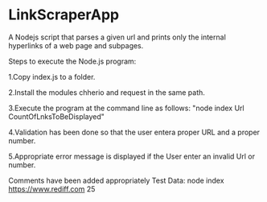 # LinkScraperApp
A Nodejs script that parses a given url and prints  only the internal hyperlinks of a web page and subpages.


Steps to execute the Node.js program:

1.Copy index.js to a folder.

2.Install the modules chherio and request in the same path.

3.Execute the program at the command line as follows:
  "node index Url CountOfLnksToBeDisplayed"
  
4.Validation has been done so that the user entera proper URL and a proper number.

5.Appropriate error message is displayed if the User enter an invalid Url or number.

Comments have been added appropriately
Test Data:
  node index https://www.rediff.com 25
  
